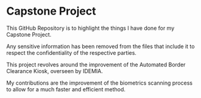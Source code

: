 # Capstone Project

This GitHub Repository is to highlight the things I have done for my Capstone Project.

Any sensitive information has been removed from the files that include it to respect the confidentiality of the respective parties.

This project revolves around the improvement of the Automated Border Clearance Kiosk, overseen by IDEMIA.

My contributions are the improvement of the biometrics scanning process to allow for a much faster and efficient method.
